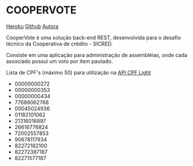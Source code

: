 # <h1 align="left">COOPERVOTE</h1>

<p align="left">
	 <a href="http://cooper-vote-app.herokuapp.com/">Heroku</a>
	 <a href="https://github.com/jossanerocha/cooper-vote">Github</a>
	 <a href="https://www.linkedin.com/in/jossane-rocha/">Autora</a>
</p>

<p align="left">CooperVote é uma solução back-end REST, desenvolvida para o desafio técnico da Cooperativa de crédito - SICRED.</p>

<p align="left">Consiste em uma aplicação para administração de assembléias, onde cada associado possui um voto por item pautado.</p>

<p align="left">Lista de CPF's (máximo 50) para utilização na <a href="https://www.gov.br/conecta/catalogo/apis/cadastro-base-do-cidadao-cbc-cpf/swagger_view">API CPF Light<a/></p>

<ul>
	<li>00000000272</li>
	<li>00000000353</li>
	<li>00000000434</li>
	<li>77689062768</li>
	<li>00045024936</li>
	<li>01182101062</li>
	<li>21316016897</li>
	<li>26616776824</li>
	<li>72002557853</li>
	<li>90678117934</li>
	<li>82272182100</li>
	<li>82272387187</li>
	<li>82271577187</li>
<ul/>

